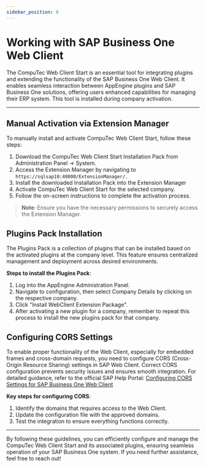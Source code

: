 ```yaml
---
sidebar_position: 8
---
```


# Working with SAP Business One Web Client

The CompuTec Web Client Start is an essential tool for integrating plugins and extending the functionality of the SAP Business One Web Client. It enables seamless interaction between AppEngine plugins and SAP Business One solutions, offering users enhanced capabilities for managing their ERP system. This tool is installed during company activation.

---

## Manual Activation via Extension Manager

To manually install and activate CompuTec Web Client Start, follow these steps:

1. Download the CompuTec Web Client Start Installation Pack from Administration Panel -> System.
2. Access the Extension Manager by navigating to `https://sqlsap10:40000/ExtensionManager/.`
3. Install the downloaded Installation Pack into the Extension Manager
4. Activate CompuTec Web Client Start for the selected company.
5. Follow the on-screen instructions to complete the activation process.

>**Note**: Ensure you have the necessary permissions to securely access the Extension Manager.

## Plugins Pack Installation

The Plugins Pack is a collection of plugins that can be installed based on the activated plugins at the company level. This feature ensures centralized management and deployment across desired environments.

**Steps to install the Plugins Pack**:

1. Log into the AppEngine Administration Panel.
2. Navigate to configuration, then select Company Details by clicking on the respective company.
3. Click "Install WebClient Extension Package".
4. After activating a new plugin for a company, remember to repeat this process to install the new plugins pack for that company.

## Configuring CORS Settings

To enable proper functionality of the Web Client, especially for embedded frames and cross-domain requests, you need to configure CORS (Cross-Origin Resource Sharing) settings in SAP Web Client. Correct CORS configuration prevents security issues and ensures smooth integration.
For detailed guidance, refer to the official SAP Help Portal: [Configuring CORS Settings for SAP Business One Web Client](https://help.sap.com/docs/SAP_BUSINESS_ONE_WEB_CLIENT/e6ac71d18c7543828bd4463f77d67ff7/1acda7a66c434b4e9dbc3b1f8ae21d6e.html)

**Key steps for configuring CORS**:

1. Identify the domains that requires access to the Web Client.
2. Update the configuration file with the approved domains.
3. Test the integration to ensure everything functions correctly.

---
By following these guidelines, you can efficiently configure and manage the CompuTec Web Client Start and its associated plugins, ensuring seamless operation of your SAP Business One system. If you need further assistance, feel free to reach out!
